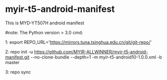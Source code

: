 # myir-t5-android-manifest
This is MYD-YT507H android manifest

#note: The Python version > 3.0 cmd:
 
1: export REPO_URL='https://mirrors.tuna.tsinghua.edu.cn/git/git-repo/'

2: repo init -u https://github.com/MYIR-ALLWINNER/myir-t5-android-manifest.git --no-clone-bundle --depth=1 -m myir-t5-android10-1.0.0.xml -b master

3: repo sync
